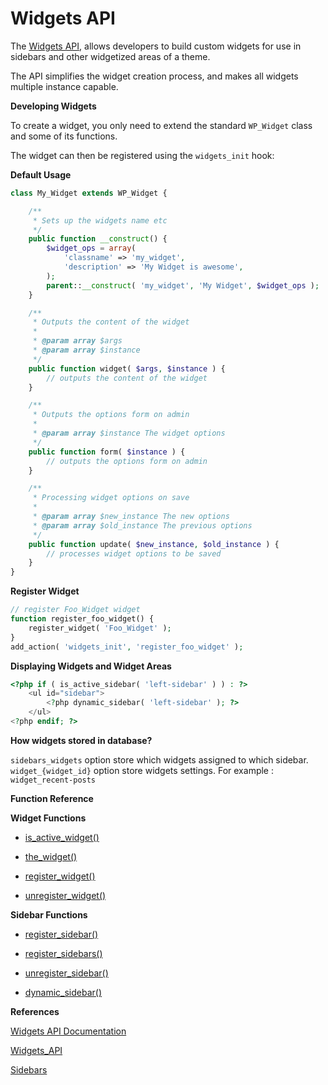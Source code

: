 # **Widgets API**

The [Widgets API](https://codex.wordpress.org/Widgets_API), allows developers to build custom widgets for use in sidebars and other widgetized areas of a theme.

The API simplifies the widget creation process, and makes all widgets multiple instance capable.

**Developing Widgets**

To create a widget, you only need to extend the standard `WP_Widget` class and some of its functions.

The widget can then be registered using the `widgets_init` hook:

**Default Usage**

```php
class My_Widget extends WP_Widget {

	/**
	 * Sets up the widgets name etc
	 */
	public function __construct() {
		$widget_ops = array( 
			'classname' => 'my_widget',
			'description' => 'My Widget is awesome',
		);
		parent::__construct( 'my_widget', 'My Widget', $widget_ops );
	}

	/**
	 * Outputs the content of the widget
	 *
	 * @param array $args
	 * @param array $instance
	 */
	public function widget( $args, $instance ) {
		// outputs the content of the widget
	}

	/**
	 * Outputs the options form on admin
	 *
	 * @param array $instance The widget options
	 */
	public function form( $instance ) {
		// outputs the options form on admin
	}

	/**
	 * Processing widget options on save
	 *
	 * @param array $new_instance The new options
	 * @param array $old_instance The previous options
	 */
	public function update( $new_instance, $old_instance ) {
		// processes widget options to be saved
	}
}
```

**Register Widget**

```php
// register Foo_Widget widget
function register_foo_widget() {
    register_widget( 'Foo_Widget' );
}
add_action( 'widgets_init', 'register_foo_widget' );
```

**Displaying Widgets and Widget Areas**

```php
<?php if ( is_active_sidebar( 'left-sidebar' ) ) : ?>
    <ul id="sidebar">
        <?php dynamic_sidebar( 'left-sidebar' ); ?>
    </ul>
<?php endif; ?>
```

**How widgets stored in database?**

`sidebars_widgets` option store which widgets assigned to which sidebar.
`widget_{widget_id}` option store widgets settings. For example : `widget_recent-posts`

**Function Reference**

**Widget Functions**

* [is\_active\_widget\(\)](https://developer.wordpress.org/reference/functions/is_active_widget/)

* [the\_widget\(\)](https://developer.wordpress.org/reference/functions/the_widget/)

* [register\_widget\(\)](https://developer.wordpress.org/reference/functions/register_widget/)

* [unregister\_widget\(\)](https://developer.wordpress.org/reference/functions/unregister_widget/)


**Sidebar Functions**

* [register\_sidebar\(\)](https://developer.wordpress.org/reference/functions/register_sidebar/)

* [register\_sidebars\(\)](https://developer.wordpress.org/reference/functions/register_sidebars/)

* [unregister\_sidebar\(\)](https://developer.wordpress.org/reference/functions/unregister_sidebar/)

* [dynamic\_sidebar\(\)](https://developer.wordpress.org/reference/functions/dynamic_sidebar/)


**References**

[Widgets API Documentation](https://automattic.com/code/widgets/api/)

[Widgets\_API
](https://codex.wordpress.org/Widgets_API)

[Sidebars](https://codex.wordpress.org/Sidebars)


